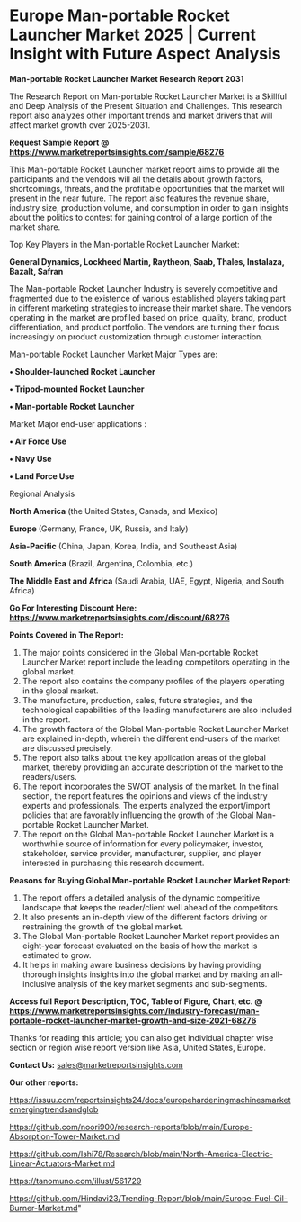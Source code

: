 # Europe Man-portable Rocket Launcher Market 2025 | Current Insight with Future Aspect Analysis

<strong>Man-portable Rocket Launcher Market Research Report 2031</strong>

The Research Report on Man-portable Rocket Launcher Market is a Skillful and Deep Analysis of the Present Situation and Challenges. This research report also analyzes other important trends and market drivers that will affect market growth over 2025-2031.

<strong>Request Sample Report @ <a href=https://www.marketreportsinsights.com/sample/68276>https://www.marketreportsinsights.com/sample/68276</a></strong>

This Man-portable Rocket Launcher market report aims to provide all the participants and the vendors will all the details about growth factors, shortcomings, threats, and the profitable opportunities that the market will present in the near future. The report also features the revenue share, industry size, production volume, and consumption in order to gain insights about the politics to contest for gaining control of a large portion of the market share.

Top Key Players in the Man-portable Rocket Launcher Market:

<strong>General Dynamics, Lockheed Martin, Raytheon, Saab, Thales, Instalaza, Bazalt, Safran</strong>

The Man-portable Rocket Launcher Industry is severely competitive and fragmented due to the existence of various established players taking part in different marketing strategies to increase their market share. The vendors operating in the market are profiled based on price, quality, brand, product differentiation, and product portfolio. The vendors are turning their focus increasingly on product customization through customer interaction.

Man-portable Rocket Launcher Market Major Types are:

<strong>• Shoulder-launched Rocket Launcher

• Tripod-mounted Rocket Launcher

• Man-portable Rocket Launcher</strong>

Market Major end-user applications :

<strong>• Air Force Use

• Navy Use

• Land Force Use</strong>

Regional Analysis

</u><strong><b>North America</b></strong> (the United States, Canada, and Mexico)

<strong><b>Europe </b></strong>(Germany, France, UK, Russia, and Italy)

<strong><b>Asia-Pacific</b></strong> (China, Japan, Korea, India, and Southeast Asia)

<strong><b>South America</b></strong> (Brazil, Argentina, Colombia, etc.)

<strong><b>The Middle East and Africa</b></strong> (Saudi Arabia, UAE, Egypt, Nigeria, and South Africa)

<strong>Go For Interesting Discount Here: <a href=https://www.marketreportsinsights.com/discount/68276>https://www.marketreportsinsights.com/discount/68276</a></strong>

<strong>Points Covered in The Report:</strong>
<ol>
  <li>The major points considered in the Global Man-portable Rocket Launcher Market report include the leading competitors operating in the global market.</li>
  <li>The report also contains the company profiles of the players operating in the global market.</li>
  <li>The manufacture, production, sales, future strategies, and the technological capabilities of the leading manufacturers are also included in the report.</li>
  <li>The growth factors of the Global Man-portable Rocket Launcher Market are explained in-depth, wherein the different end-users of the market are discussed precisely.</li>
  <li>The report also talks about the key application areas of the global market, thereby providing an accurate description of the market to the readers/users.</li>
  <li>The report incorporates the SWOT analysis of the market. In the final section, the report features the opinions and views of the industry experts and professionals. The experts analyzed the export/import policies that are favorably influencing the growth of the Global Man-portable Rocket Launcher Market.</li>
  <li>The report on the Global Man-portable Rocket Launcher Market is a worthwhile source of information for every policymaker, investor, stakeholder, service provider, manufacturer, supplier, and player interested in purchasing this research document.</li>
</ol>
<strong>Reasons for Buying Global Man-portable Rocket Launcher Market Report:</strong>

<ol>
  <li>The report offers a detailed analysis of the dynamic competitive landscape that keeps the reader/client well ahead of the competitors.</li>
  <li>It also presents an in-depth view of the different factors driving or restraining the growth of the global market.</li>
  <li>The Global Man-portable Rocket Launcher Market report provides an eight-year forecast evaluated on the basis of how the market is estimated to grow.</li>
  <li>It helps in making aware business decisions by having providing thorough insights insights into the global market and by making an all-inclusive analysis of the key market segments and sub-segments.</li>
</ol>
<strong>Access full Report Description, TOC, Table of Figure, Chart, etc. @ <a href=https://www.marketreportsinsights.com/industry-forecast/man-portable-rocket-launcher-market-growth-and-size-2021-68276>https://www.marketreportsinsights.com/industry-forecast/man-portable-rocket-launcher-market-growth-and-size-2021-68276</a></strong>


Thanks for reading this article; you can also get individual chapter wise section or region wise report version like Asia, United States, Europe.

<strong>Contact Us:</strong>
sales@marketreportsinsights.com

<strong>Our other reports:</strong>

<a href=https://issuu.com/reportsinsights24/docs/europehardeningmachinesmarketemergingtrendsandglob>https://issuu.com/reportsinsights24/docs/europehardeningmachinesmarketemergingtrendsandglob</a>

<a href=https://github.com/noori900/research-reports/blob/main/Europe-Absorption-Tower-Market.md>https://github.com/noori900/research-reports/blob/main/Europe-Absorption-Tower-Market.md</a>

<a href=https://github.com/Ishi78/Research/blob/main/North-America-Electric-Linear-Actuators-Market.md>https://github.com/Ishi78/Research/blob/main/North-America-Electric-Linear-Actuators-Market.md</a>

<a href=https://tanomuno.com/illust/561729>https://tanomuno.com/illust/561729</a>

<a href=https://github.com/Hindavi23/Trending-Report/blob/main/Europe-Fuel-Oil-Burner-Market.md>https://github.com/Hindavi23/Trending-Report/blob/main/Europe-Fuel-Oil-Burner-Market.md</a>"
